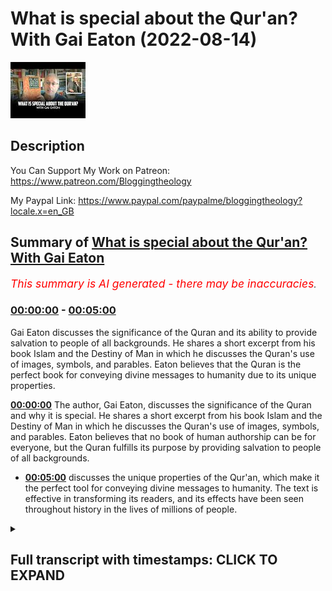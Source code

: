 # What is special about the Qur'an? With Gai Eaton (2022-08-14)

![alt What is special about the Qur'an? With Gai Eaton](Osc1p4wW-v8.jpg "What is special about the Qur'an? With Gai Eaton")

## Description

You Can Support My Work on Patreon:
https://www.patreon.com/Bloggingtheology

My Paypal Link: 
https://www.paypal.com/paypalme/bloggingtheology?locale.x=en_GB

## Summary of [What is special about the Qur'an? With Gai Eaton](https://www.youtube.com/watch?v=Osc1p4wW-v8)


*<span style="color:red; font-size:125%">This summary is AI generated - there may be inaccuracies</span>. [](/)*

### [00:00:00](https://www.youtube.com/watch?v=Osc1p4wW-v8&t=0) - [00:05:00](https://www.youtube.com/watch?v=Osc1p4wW-v8&t=300)

Gai Eaton discusses the significance of the Quran and its ability to provide salvation to people of all backgrounds. He shares a short excerpt from his book Islam and the Destiny of Man in which he discusses the Quran's use of images, symbols, and parables. Eaton believes that the Quran is the perfect book for conveying divine messages to humanity due to its unique properties.

**[00:00:00](https://www.youtube.com/watch?v=Osc1p4wW-v8&t=0)** The author, Gai Eaton, discusses the significance of the Quran and why it is special. He shares a short excerpt from his book Islam and the Destiny of Man in which he discusses the Quran's use of images, symbols, and parables. Eaton believes that no book of human authorship can be for everyone, but the Quran fulfills its purpose by providing salvation to people of all backgrounds.
* **[00:05:00](https://www.youtube.com/watch?v=Osc1p4wW-v8&t=300)** discusses the unique properties of the Qur'an, which make it the perfect tool for conveying divine messages to humanity. The text is effective in transforming its readers, and its effects have been seen throughout history in the lives of millions of people.

<details><summary><h2>Full transcript with timestamps: CLICK TO EXPAND</h2></summary>

[0:00:03](https://youtu.be/Osc1p4wW-v8?t=3) In this video I just wanted to share with you 
some words of someone who has been called the    
[0:00:08](https://youtu.be/Osc1p4wW-v8?t=8) grandfather of British Islam his name is Gai Eaton 
and he sadly passed away just a few years ago he    
[0:00:17](https://youtu.be/Osc1p4wW-v8?t=17) was a Muslim for over 50 years at the time of 
his death and he had a very distinguished career    
[0:00:22](https://youtu.be/Osc1p4wW-v8?t=22) he was a British diplomat he was a consultant 
at regent's park mosque here in London    
[0:00:28](https://youtu.be/Osc1p4wW-v8?t=28) and he was above all for me and a superb writer 
of the English language and he wrote some    
[0:00:35](https://youtu.be/Osc1p4wW-v8?t=35) celebrated works which have had a profound effect    
[0:00:38](https://youtu.be/Osc1p4wW-v8?t=38) on countless people particularly uh 
English-speaking people who are not    
[0:00:42](https://youtu.be/Osc1p4wW-v8?t=42) Muslims and has led many of them to embrace 
Islam and perhaps his crowning work is this    
[0:00:50](https://youtu.be/Osc1p4wW-v8?t=50) book called Islam and the destiny of man it 
was one of the first books I ever read actually    
[0:00:56](https://youtu.be/Osc1p4wW-v8?t=56) before I became a Muslim and it had a profound 
impact on me and I do highly recommend it still.  
[0:01:11](https://youtu.be/Osc1p4wW-v8?t=71) I just want to read to you a short extract from 
this book where he discusses the significance    
[0:01:17](https://youtu.be/Osc1p4wW-v8?t=77) of the Quran why is it such a special book 
and he gives his interpretation his views    
[0:01:23](https://youtu.be/Osc1p4wW-v8?t=83) on this and I think what he has to say is very 
very interesting so I want just to share with you    
[0:01:28](https://youtu.be/Osc1p4wW-v8?t=88) some words from his book and he begins this 
particular section on page 90 with some words    
[0:01:35](https://youtu.be/Osc1p4wW-v8?t=95) in English from the Quran and he says and if all 
the trees on earth were pens and the sea with    
[0:01:44](https://youtu.be/Osc1p4wW-v8?t=104) seven seas added were ink yet the words of Allah 
could not be exhausted that's the Quran 31 27    
[0:01:54](https://youtu.be/Osc1p4wW-v8?t=114) and he continues for the Quran to contain more 
than a thimble full of the message it must rely    
[0:02:02](https://youtu.be/Osc1p4wW-v8?t=122) upon images symbols and parables which are wind 
open windows onto a vast landscape of meaning    
[0:02:12](https://youtu.be/Osc1p4wW-v8?t=132) but which are inevitably liable to 
misinterpretation the Prophet's wives once    
[0:02:19](https://youtu.be/Osc1p4wW-v8?t=139) asked him which of them would be the first 
to die the one with the longest arm he said    
[0:02:26](https://youtu.be/Osc1p4wW-v8?t=146) they set about measuring each other's arms with 
great seriousness and not until long afterwards    
[0:02:33](https://youtu.be/Osc1p4wW-v8?t=153) did they understand that he meant the one 
who extended her arm furthest in acts of    
[0:02:39](https://youtu.be/Osc1p4wW-v8?t=159) charity there have always been Muslims who like 
the prophet's wives have taken figures of speech    
[0:02:47](https://youtu.be/Osc1p4wW-v8?t=167) literally and others who have maintained that the 
inner meaning of the text will be revealed to us    
[0:02:53](https://youtu.be/Osc1p4wW-v8?t=173) only on the last day when the secrets of hearts 
are exposed together with the secrets of the book    
[0:03:03](https://youtu.be/Osc1p4wW-v8?t=183) others again have regarded the literal meaning 
as a veil covering the majesty of the content    
[0:03:09](https://youtu.be/Osc1p4wW-v8?t=189) and protecting it from profane eyes the disputes 
which have arisen on this subject lead nowhere    
[0:03:18](https://youtu.be/Osc1p4wW-v8?t=198) and are therefore of no consequence each man 
must follow his way according to his nature    
[0:03:27](https://youtu.be/Osc1p4wW-v8?t=207) but in whatever sense it may be understood 
superficially or in depth a scripture    
[0:03:34](https://youtu.be/Osc1p4wW-v8?t=214) such as the Quran provides a rope of 
salvation for people of every kind    
[0:03:41](https://youtu.be/Osc1p4wW-v8?t=221) the stupid as well as the intelligent and limited 
interpretations do not diminish its efficacy    
[0:03:48](https://youtu.be/Osc1p4wW-v8?t=228) provided they satisfy the 
needs of particular souls    
[0:03:54](https://youtu.be/Osc1p4wW-v8?t=234) no book of human authorship can be for everyone 
but this is precisely the function of a revealed    
[0:04:02](https://youtu.be/Osc1p4wW-v8?t=242) scripture and for this reason it cannot be read 
in the way that works of human origin are read    
[0:04:10](https://youtu.be/Osc1p4wW-v8?t=250) the sun and the moon are for everyone the 
rain too but their action in relation to    
[0:04:17](https://youtu.be/Osc1p4wW-v8?t=257) each individual is different and ultimately 
to some they bring life and to some death    
[0:04:27](https://youtu.be/Osc1p4wW-v8?t=267) it could be said that the quran 
is like these natural phenomena    
[0:04:32](https://youtu.be/Osc1p4wW-v8?t=272) but it would be more exact to say that they are 
like the Quran they have one and the same author    
[0:04:39](https://youtu.be/Osc1p4wW-v8?t=279) and are as it were illustrations 
inserted between the pages of the book.  
[0:04:47](https://youtu.be/Osc1p4wW-v8?t=287) It is an article of faith in Islam 
that the Quran is inimitable try as he    
[0:04:54](https://youtu.be/Osc1p4wW-v8?t=294) may no man can write a paragraph which is 
comparable with a verse of the revealed    
[0:05:00](https://youtu.be/Osc1p4wW-v8?t=300) book this has little to do with the literary merit 
of the text in fact a perfect work of literature    
[0:05:10](https://youtu.be/Osc1p4wW-v8?t=310) could never be sacred precisely on account of 
the adequacy of its language to its content    
[0:05:18](https://youtu.be/Osc1p4wW-v8?t=318) no conjunction of words however excellent 
could ever be adequate to a revealed content    
[0:05:26](https://youtu.be/Osc1p4wW-v8?t=326) it is the efficacy of the words they're 
transforming and saving power that is inevitable    
[0:05:35](https://youtu.be/Osc1p4wW-v8?t=335) since no human being can provide others with 
a rope of salvation made from strands of his    
[0:05:43](https://youtu.be/Osc1p4wW-v8?t=343) own person and his own thoughts the quran set on 
a shelf with other books has a function entirely    
[0:05:52](https://youtu.be/Osc1p4wW-v8?t=352) different to theirs and exists in a different 
dimension it moves an illiterate shepherd to tears    
[0:06:01](https://youtu.be/Osc1p4wW-v8?t=361) when recited to him and it has shaped the lives 
of millions of simple people over the course of 14    
[0:06:10](https://youtu.be/Osc1p4wW-v8?t=370) centuries it has nourished some of the most 
powerful intellects known to the human record    
[0:06:17](https://youtu.be/Osc1p4wW-v8?t=377) it has stopped sophisticates in their tracks 
and made saints of them and it has been the    
[0:06:24](https://youtu.be/Osc1p4wW-v8?t=384) source of the most subtle philosophy and of 
an art which expresses its deepest meaning    
[0:06:32](https://youtu.be/Osc1p4wW-v8?t=392) in visual terms it has brought the wandering 
tribes of mankind together in communities and    
[0:06:40](https://youtu.be/Osc1p4wW-v8?t=400) civilizations upon which its imprint is is 
apparent even to the most casual observer    
[0:06:49](https://youtu.be/Osc1p4wW-v8?t=409) the Muslims regardless of race and national 
identity the Muslim is unlike anyone    
[0:06:56](https://youtu.be/Osc1p4wW-v8?t=416) else because he has undergone the impact 
of the Quran and has been formed by it  
[0:07:06](https://youtu.be/Osc1p4wW-v8?t=426) other books are passive the reader 
taking the initiative but revelation    
[0:07:12](https://youtu.be/Osc1p4wW-v8?t=432) is an act a command from on high comparable 
to a lightning flash which obeys no man's whim    
[0:07:23](https://youtu.be/Osc1p4wW-v8?t=443) as such it acts upon those who are responsive 
to it reminding them of their true function as    
[0:07:31](https://youtu.be/Osc1p4wW-v8?t=451) vice regents of god on earth restoring to them the 
use of faculties which have become atrophied like    
[0:07:40](https://youtu.be/Osc1p4wW-v8?t=460) unused muscles and showing them not least by the 
example of the prophet what they are meant to be    
[0:07:50](https://youtu.be/Osc1p4wW-v8?t=470) to say this is to say that revelation within the 
limits of what is possible in our fallen condition    
[0:07:58](https://youtu.be/Osc1p4wW-v8?t=478) restores to us the condition of fitra 
it gives back to the intelligence    
[0:08:06](https://youtu.be/Osc1p4wW-v8?t=486) its lost capacity to perceive and to 
comprehend supernatural truths gives back    
[0:08:14](https://youtu.be/Osc1p4wW-v8?t=494) to the world its lost capacity to command the 
warring factions of the soul and it gives back    
[0:08:23](https://youtu.be/Osc1p4wW-v8?t=503) to sentiment its lost capacity to love God 
and to love everything that reminds us of him  
[0:08:34](https://youtu.be/Osc1p4wW-v8?t=514) very powerful staring words there from 
this book by Gai Eaton and the book is    
[0:08:39](https://youtu.be/Osc1p4wW-v8?t=519) like this from beginning to end it's 
the most extraordinary tour de force a    
[0:08:43](https://youtu.be/Osc1p4wW-v8?t=523) one of the most beautiful books in the English 
language about any religion I would argue    
[0:08:50](https://youtu.be/Osc1p4wW-v8?t=530) there is again Islam and the 
destiny of man, until next time.  

</details>
